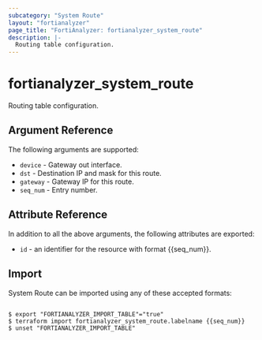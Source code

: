 ```yaml
---
subcategory: "System Route"
layout: "fortianalyzer"
page_title: "FortiAnalyzer: fortianalyzer_system_route"
description: |-
  Routing table configuration.
---
```


# fortianalyzer_system_route
Routing table configuration.

## Argument Reference


The following arguments are supported:


* `device` - Gateway out interface.
* `dst` - Destination IP and mask for this route.
* `gateway` - Gateway IP for this route.
* `seq_num` - Entry number.


## Attribute Reference

In addition to all the above arguments, the following attributes are exported:
* `id` - an identifier for the resource with format {{seq_num}}.

## Import

System Route can be imported using any of these accepted formats:
```

$ export "FORTIANALYZER_IMPORT_TABLE"="true"
$ terraform import fortianalyzer_system_route.labelname {{seq_num}}
$ unset "FORTIANALYZER_IMPORT_TABLE"
```

